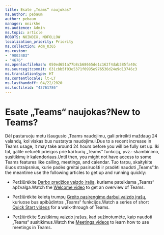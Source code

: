 ```yaml
---
title: Esate „Teams“ naujokas?
ms.author: pebaum
author: pebaum
manager: mnirkhe
ms.audience: Admin
ms.topic: article
ROBOTS: NOINDEX, NOFOLLOW
localization_priority: Priority
ms.collection: Adm_O365
ms.custom:
- "9002403"
- "4676"
ms.openlocfilehash: 050ed651a77b8cb68665de1c162f4dab385fa40c
ms.sourcegitcommit: 631cbb5f03e5371f0995e976536d24e9d13746c3
ms.translationtype: HT
ms.contentlocale: lt-LT
ms.lasthandoff: 04/22/2020
ms.locfileid: "43761786"
---
```

# <a name="new-to-teams"></a><span data-ttu-id="65967-102">Esate „Teams“ naujokas?</span><span class="sxs-lookup"><span data-stu-id="65967-102">New to Teams?</span></span>

<span data-ttu-id="65967-103">Dėl pastaruoju metu išaugusio „Teams naudojimu, gali prireikti maždaug 24 valandų, kol viskas bus nustatyta naudojimui.</span><span class="sxs-lookup"><span data-stu-id="65967-103">Due to a recent increase in Teams usage, it may take around 24 hours before you will be fully set up.</span></span> <span data-ttu-id="65967-104">Iki tol, galite neturėti prieigos prie kai kurių „Teams“ funkcijų, pvz.: skambinimo, susitikimų ir kalendoriaus.</span><span class="sxs-lookup"><span data-stu-id="65967-104">Until then, you might not have access to some Teams features like calling, meetings, and calendar.</span></span> <span data-ttu-id="65967-105">Tuo tarpu, skaitykite šiuos straipsnius, kurie padės greitai pasiruošti ir pradėti naudoti „Teams“:</span><span class="sxs-lookup"><span data-stu-id="65967-105">In the meantime use the following articles to get up and running quickly:</span></span> 

- <span data-ttu-id="65967-106">Peržiūrėkite [Darbo pradžios vaizdo įrašą](https://support.office.com/article/welcome-to-microsoft-teams-b98d533f-118e-4bae-bf44-3df2470c2b12), kuriame pateikiama „Teams“ apžvalga.</span><span class="sxs-lookup"><span data-stu-id="65967-106">Watch the [Welcome video](https://support.office.com/article/welcome-to-microsoft-teams-b98d533f-118e-4bae-bf44-3df2470c2b12) to get an overview of Teams.</span></span>

- <span data-ttu-id="65967-107">Peržiūrėkite keletą trumpų [Greito pasirengimo darbui vaizdo įrašų](https://support.office.com/article/video-what-is-microsoft-teams-422bf3aa-9ae8-46f1-83a2-e65720e1a34d), kuriuose bus apibūdintos „Teams“ funkcijos.</span><span class="sxs-lookup"><span data-stu-id="65967-107">Watch a series of short [Quick Start videos](https://support.office.com/article/video-what-is-microsoft-teams-422bf3aa-9ae8-46f1-83a2-e65720e1a34d) for a walk-through of Teams.</span></span>

- <span data-ttu-id="65967-108">Peržiūrėkite [Susitikimų vaizdo įrašus](https://support.office.com/article/join-a-teams-meeting-078e9868-f1aa-4414-8bb9-ee88e9236ee4), kad sužinotumėte, kaip naudoti „Teams“ susitikimus.</span><span class="sxs-lookup"><span data-stu-id="65967-108">Watch the [Meetings videos](https://support.office.com/article/join-a-teams-meeting-078e9868-f1aa-4414-8bb9-ee88e9236ee4) to learn how to use meetings in Teams.</span></span>
